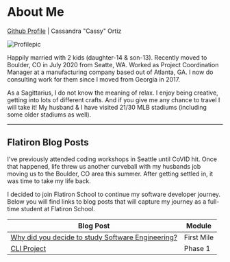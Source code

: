 # About Me

[Github Profile](https://github.com/cassymarie) | Cassandra "Cassy" Ortiz

![Profilepic](https://avatars0.githubusercontent.com/u/58947259?s=400&u=203816aef9d5d389a9b750a12cf05dec09b24fa8&v=4) 

Happily married with 2 kids (daughter-14 & son-13).  Recently moved to Boulder, CO in July 2020 from Seatte, WA. Worked as Project Coordination Manager at a manufacturing company based out of Atlanta, GA.  I now do consulting work for them since I moved from Georgia in 2017.  

As a Sagittarius, I do not know the meaning of relax.  I enjoy being creative, getting into lots of different crafts.  And if you give me any chance to travel I will take it!  My husband & I have visited 21/30 MLB stadiums (including some older stadiums as well).

<!-- [LinkedIn Profile](https://www.linkedin.com/in/cassandra-ortiz-11052523/) -->

---

## Flatiron Blog Posts

I've previously attended coding workshops in Seattle until CoVID hit.  Once that happened, life threw us another curveball with my husbands job moving us to the Boulder, CO area this summer.  After getting settled in, it was time to take my life back.  

I decided to join Flatiron School to continue my software developer journey.  Below you will find links to blog posts that will capture my journey as a full-time student at Flatiron School.


| Blog Post | Module |
| --------- | ------ |
| [Why did you decide to study Software Engineering?](/flatiron-blog/blogs/why_study_Software_Engineering.md) | First Mile |
| [CLI Project](/flatiron-blog/blogs/cli_project.md) | Phase 1 |